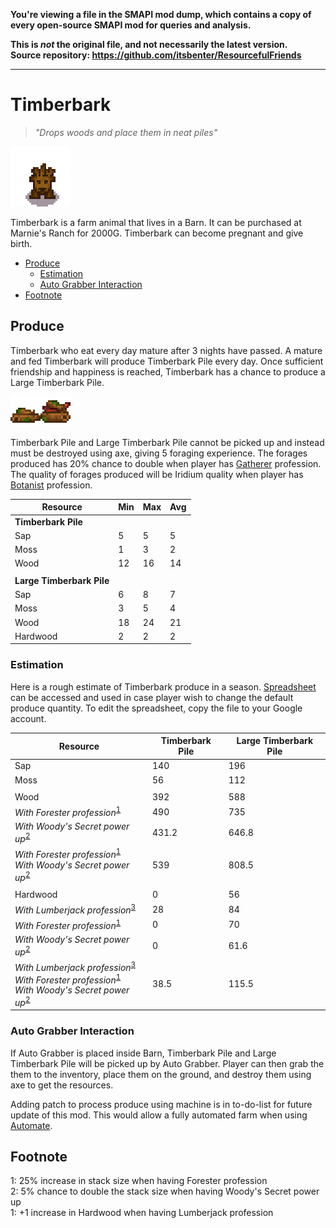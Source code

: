 **You're viewing a file in the SMAPI mod dump, which contains a copy of every open-source SMAPI mod
for queries and analysis.**

**This is _not_ the original file, and not necessarily the latest version.**  
**Source repository: https://github.com/itsbenter/ResourcefulFriends**

----

# Timberbark

> *"Drops woods and place them in neat piles"*

![Timberbark_Variations](Animals/Timberbark_Variations.png)

Timberbark is a farm animal that lives in a Barn. It can be purchased at Marnie's Ranch for 2000G. Timberbark can become pregnant and give birth.

* [Produce](#produce)
  * [Estimation](#estimation)
  * [Auto Grabber Interaction](#auto-grabber-interaction)
* [Footnote](#footnote)

## Produce

Timberbark who eat every day mature after 3 nights have passed. A mature and fed Timberbark will produce Timberbark Pile every day. Once sufficient friendship and happiness is reached, Timberbark has a chance to produce a Large Timberbark Pile.

![Timberbark_Produces](Animals/Timberbark_Produces.png)

Timberbark Pile and Large Timberbark Pile cannot be picked up and instead must be destroyed using axe, giving 5 foraging experience. The forages produced has 20% chance to double when player has [Gatherer](https://stardewvalleywiki.com/Skills#Foraging) profession. The quality of forages produced will be Iridium quality when player has [Botanist](https://stardewvalleywiki.com/Skills#Foraging) profession.

| Resource | Min | Max | Avg |
| -------- | --- | --- | --- |
| **Timberbark Pile** | | | |
| Sap | 5 | 5 | 5 |
| Moss | 1 | 3 | 2 |
| Wood | 12 | 16 | 14 |
| | | | |
| **Large Timberbark Pile** | | | |
| Sap | 6 | 8 | 7 |
| Moss | 3 | 5 | 4 |
| Wood | 18 | 24 | 21 |
| Hardwood | 2 | 2 | 2 |

### Estimation

Here is a rough estimate of Timberbark produce in a season. [Spreadsheet](https://docs.google.com/spreadsheets/d/13k0kkcyTUVJseXhAiZoKnOVubqOB7M9F3xILHV-Sj54/edit#gid=549968683) can be accessed and used in case player wish to change the default produce quantity. To edit the spreadsheet, copy the file to your Google account.

| Resource | Timberbark Pile | Large Timberbark Pile |
| -------- | --------------- | --------------------- |
| Sap | 140 | 196 |
| Moss | 56 | 112 |
| | | |
| Wood | 392 | 588 |
| *With Forester profession*<sup>[1](#Forester)</sup> | 490 | 735 |
| *With Woody's Secret power up*<sup>[2](#WoodysSecret)</sup> | 431.2 | 646.8 |
| *With Forester profession*<sup>[1](#Forester)</sup><br>*With Woody's Secret power up*<sup>[2](#WoodysSecret) | 539 | 808.5 |
| | | |
| Hardwood | 0 | 56 |
| *With Lumberjack profession*<sup>[3](#Lumberjack)</sup> | 28 | 84 |
| *With Forester profession*<sup>[1](#Forester)</sup> | 0 | 70 |
| *With Woody's Secret power up*<sup>[2](#WoodysSecret)</sup> | 0 | 61.6 |
| *With Lumberjack profession*<sup>[3](#Lumberjack)</sup><br>*With Forester profession*<sup>[1](#Forester)</sup><br>*With Woody's Secret power up*<sup>[2](#WoodysSecret) | 38.5 | 115.5 |

### Auto Grabber Interaction

If Auto Grabber is placed inside Barn, Timberbark Pile and Large Timberbark Pile will be picked up by Auto Grabber. Player can then grab the them to the inventory, place them on the ground, and destroy them using axe to get the resources.

Adding patch to process produce using machine is in to-do-list for future update of this mod. This would allow a fully automated farm when using [Automate](https://www.nexusmods.com/stardewvalley/mods/1063).

## Footnote

<a name="Forester">1</a>: 25% increase in stack size when having Forester profession<br>
<a name="Woody's Secret">2</a>: 5% chance to double the stack size when having Woody's Secret power up<br>
<a name="Lumberjack">1</a>: +1 increase in Hardwood when having Lumberjack profession<br>
